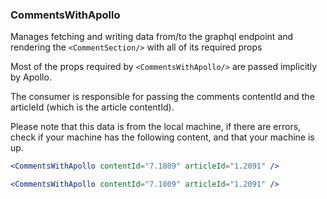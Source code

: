 ### CommentsWithApollo

Manages fetching and writing data from/to the graphql endpoint and rendering the `<CommentSection/>` with all of its required props

Most of the props required by `<CommentsWithApollo/>` are passed implicitly by Apollo.

The consumer is responsible for passing the comments contentId and the articleId (which is the article contentId).

Please note that this data is from the local machine, if there are errors, check if your machine has the following content, and that your machine is up.

```jsx static
<CommentsWithApollo contentId="7.1809" articleId="1.2091" />
```

```jsx
<CommentsWithApollo contentId="7.1809" articleId="1.2091" />
```
